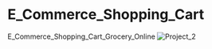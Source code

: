 # E_Commerce_Shopping_Cart
E_Commerce_Shopping_Cart_Grocery_Online
![Project_2](https://github.com/HassanAbbasZaidi/E_Commerce_Shopping_Cart/assets/123300479/7cfdbfa0-144a-44ec-a5aa-a3288c09ac4d)
